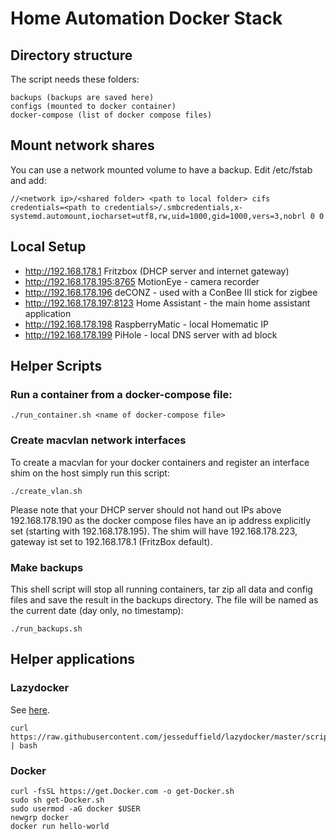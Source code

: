 # Home Automation Docker Stack

## Directory structure

The script needs these folders: 
```
backups (backups are saved here)
configs (mounted to docker container)
docker-compose (list of docker compose files)
```

## Mount network shares

You can use a network mounted volume to have a backup. Edit /etc/fstab and add:

```
//<network ip>/<shared folder> <path to local folder> cifs credentials=<path to credentials>/.smbcredentials,x-systemd.automount,iocharset=utf8,rw,uid=1000,gid=1000,vers=3,nobrl 0 0
```

## Local Setup

* http://192.168.178.1 Fritzbox (DHCP server and internet gateway)
* http://192.168.178.195:8765 MotionEye - camera recorder
* http://192.168.178.196 deCONZ - used with a ConBee III stick for zigbee
* http://192.168.178.197:8123 Home Assistant - the main home assistant application
* http://192.168.178.198 RaspberryMatic - local Homematic IP 
* http://192.168.178.199 PiHole - local DNS server with ad block

## Helper Scripts

### Run a container from a docker-compose file:

```
./run_container.sh <name of docker-compose file>
```

### Create macvlan  network interfaces

To create a macvlan for your docker containers and register an interface shim on the host
simply run this script:
```
./create_vlan.sh
```
Please note that your DHCP server should not hand out IPs above 192.168.178.190 as the 
docker compose files have an ip address explicitly set (starting with 192.168.178.195).
The shim will have 192.168.178.223, gateway ist set to 192.168.178.1 (FritzBox default).

### Make backups

This shell script will stop all running containers, tar zip all data and config files
and save the result in the backups directory. The file will be named as the current date
(day only, no timestamp):
```
./run_backups.sh
```

## Helper applications

### Lazydocker
See [here](https://github.com/jesseduffield/lazydocker).

```
curl https://raw.githubusercontent.com/jesseduffield/lazydocker/master/scripts/install_update_linux.sh | bash
```

### Docker
```
curl -fsSL https://get.Docker.com -o get-Docker.sh
sudo sh get-Docker.sh
sudo usermod -aG docker $USER
newgrp docker
docker run hello-world
```

